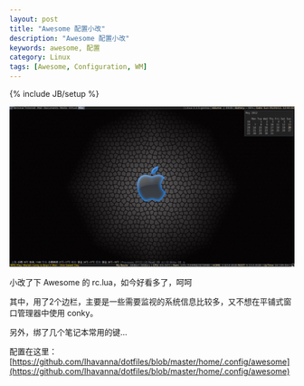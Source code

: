 ```yaml
---
layout: post
title: "Awesome 配置小改"
description: "Awesome 配置小改"
keywords: awesome, 配置
category: Linux
tags: [Awesome, Configuration, WM]
---
```

{% include JB/setup %}

![Awesome](/assets/images/2012/05/awesome.png "Awesome")

小改了下 Awesome 的 rc.lua，如今好看多了，呵呵

其中，用了2个边栏，主要是一些需要监视的系统信息比较多，又不想在平铺式窗口管理器中使用 conky。

另外，绑了几个笔记本常用的键…

配置在这里：[https://github.com/Ihavanna/dotfiles/blob/master/home/.config/awesome](https://github.com/Ihavanna/dotfiles/blob/master/home/.config/awesome)
